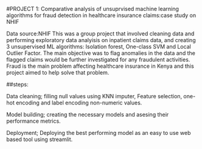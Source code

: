 #PROJECT 1: Comparative analysis of unsuprvised machine learning algorithms for fraud detection in healthcare insurance claims:case study on NHIF

Data source:NHIF
This was a group project that involved cleaning data and performing exploratory data analyisis on inpatient claims data, and creating 3 unsupervised ML algorithms: Isolation forest, One-class SVM and Local Outlier Factor.
The main objective was to flag anomalies in the data and the flagged claims would be further investigated for any fraudulent activities. Fraud is the main problem affecting healthcare insurance in Kenya and this project aimed to help solve that problem.

##steps:

Data cleaning; filling null values using KNN imputer, Feature selection, one-hot encoding and label encoding non-numeric values.

Model building; creating the necessary models and asesing their performance metrics.

Deployment; Deploying the best performing model as an easy to use web based tool using streamlit.
